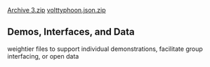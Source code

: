 [Archive 3.zip](https://github.com/user-attachments/files/19592753/Archive.3.zip)
[volttyphoon.json.zip](https://github.com/user-attachments/files/19592744/volttyphoon.json.zip)
## Demos, Interfaces, and Data
weightier files to support individual demonstrations, facilitate group interfacing, or open data
